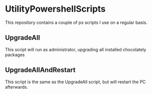 # UtilityPowershellScripts
This repository contains a couple of ps scripts I use on a regular basis.
## UpgradeAll
This script will run as administrator, upgrading all installed chocolately packages
## UpgradeAllAndRestart
This script is the same as the UpgradeAll script, but will restart the PC afterwards.